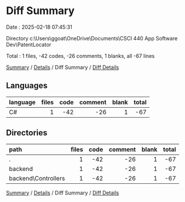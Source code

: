# Diff Summary

Date : 2025-02-18 07:45:31

Directory c:\\Users\\ggoat\\OneDrive\\Documents\\CSCI 440 App Software Dev\\PatentLocator

Total : 1 files,  -42 codes, -26 comments, 1 blanks, all -67 lines

[Summary](results.md) / [Details](details.md) / Diff Summary / [Diff Details](diff-details.md)

## Languages
| language | files | code | comment | blank | total |
| :--- | ---: | ---: | ---: | ---: | ---: |
| C# | 1 | -42 | -26 | 1 | -67 |

## Directories
| path | files | code | comment | blank | total |
| :--- | ---: | ---: | ---: | ---: | ---: |
| . | 1 | -42 | -26 | 1 | -67 |
| backend | 1 | -42 | -26 | 1 | -67 |
| backend\\Controllers | 1 | -42 | -26 | 1 | -67 |

[Summary](results.md) / [Details](details.md) / Diff Summary / [Diff Details](diff-details.md)